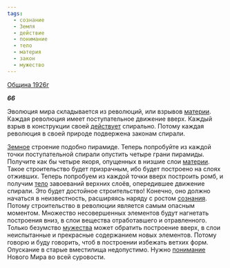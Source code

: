 ```yaml
---
tags:
  - сознание
  - Земля
  - действие
  - понимание
  - тело
  - материя
  - закон
  - мужество
---
```

[Община 1926г](https://127.0.0.1:4002/agni/1926)

___66___

Эволюция мира складывается из революций, или взрывов [материи](../../../tags/#материя). Каждая революция имеет поступательное движение вверх. Каждый взрыв в конструкции своей [действует](../../../tags/#действие) спирально. Потому каждая революция в своей природе подвержена законам спирали.   

[Земное](../../../tags/#Земля) строение подобно пирамиде. Теперь попробуйте из каждой точки поступательной спирали опустить четыре грани пирамиды. Получите как бы четыре якоря, опущенных в низшие слои [материи](../../../tags/#материя). Такое строительство будет призрачным, ибо будет построено на слоях отживших. Теперь попробуем из каждой точки вверх построить ромб, и получим [тело](../../../tags/#тело) завоеваний верхних слоёв, опередившее движение спирали. Это будет достойное строительство! Конечно, оно должно начаться в неизвестность, расширяясь наряду с ростом [сознания](../../../tags/#сознание). Потому строительство в революции является самым опасным моментом. Множество несовершенных элементов будут нагнетать построения вниз, в слои вещества отработавшего и отравленного. Только безумство [мужества](../../../tags/#мужество) может обратить построение вверх, в слои неиспытанные и прекрасные содержанием новых элементов. Потому говорю и буду говорить, чтоб в построении избежать ветхих форм. Опускание в старые вместилища недопустимо. Нужно [понимание](../../../tags/#понимание) Нового Мира во всей суровости.   

